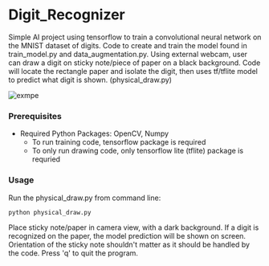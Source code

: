 # Digit_Recognizer
Simple AI project using tensorflow to train a convolutional neural network on the MNIST dataset of digits. Code to create and train the model found in train_model.py and data_augmentation.py.
Using external webcam, user can draw a digit on sticky note/piece of paper on a black background. Code will locate the rectangle paper and isolate the digit, then uses tf/tflite model to predict what digit is shown. (physical_draw.py)

![exmpe](https://github.com/dylanj1383/Digit_Recognizer/assets/109835004/7554589d-0730-4ec1-ba69-06b35bf710fd)

### Prerequisites
- Required Python Packages: OpenCV, Numpy
  - To run training code, tensorflow package is required
  - To only run drawing code, only tensorflow lite (tflite) package is requried
 
### Usage
Run the physical_draw.py from command line:
```
python physical_draw.py
```
Place sticky note/paper in camera view, with a dark background. If a digit is recognized on the paper, the model prediction will be shown on screen. 
Orientation of the sticky note shouldn't matter as it should be handled by the code. 
Press 'q' to quit the program. 

